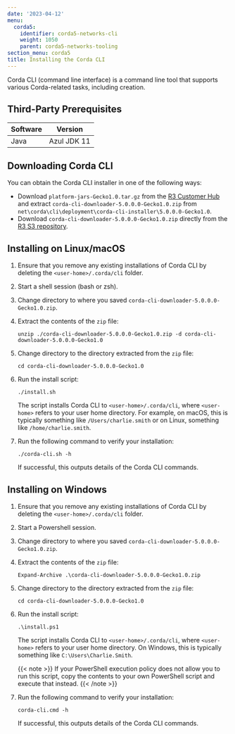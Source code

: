 ```yaml
---
date: '2023-04-12'
menu:
  corda5:
    identifier: corda5-networks-cli
    weight: 1050
    parent: corda5-networks-tooling
section_menu: corda5
title: Installing the Corda CLI
---
```


Corda CLI (command line interface) is a command line tool that supports various Corda-related tasks, including <!--[Corda Package Installer (CPI)]()--> creation.

## Third-Party Prerequisites

Software | Version
---------|------------
Java     | Azul JDK 11

## Downloading Corda CLI

You can obtain the Corda CLI installer in one of the following ways:
* Download `platform-jars-Gecko1.0.tar.gz` from the [R3 Customer Hub](https://r3.force.com/)
and extract `corda-cli-downloader-5.0.0.0-Gecko1.0.zip` from `net\corda\cli\deployment\corda-cli-installer\5.0.0.0-Gecko1.0`.
* Download `corda-cli-downloader-5.0.0.0-Gecko1.0.zip` directly from the [R3 S3 repository](https://download.corda.net/packages/corda-cli-downloader/5.0.0.0-Gecko1.0/corda-cli-downloader-5.0.0.0-Gecko1.0.zip).

## Installing on Linux/macOS

1. Ensure that you remove any existing installations of Corda CLI by deleting the `<user-home>/.corda/cli` folder.
2. Start a shell session (bash or zsh).
2. Change directory to where you saved `corda-cli-downloader-5.0.0.0-Gecko1.0.zip`.
3. Extract the contents of the `zip` file:
   ```shell
   unzip ./corda-cli-downloader-5.0.0.0-Gecko1.0.zip -d corda-cli-downloader-5.0.0.0-Gecko1.0
   ```
4. Change directory to the directory extracted from the `zip` file:
   ```shell
   cd corda-cli-downloader-5.0.0.0-Gecko1.0
   ```
5. Run the install script:
   ```shell
   ./install.sh
   ```
   The script installs Corda CLI to `<user-home>/.corda/cli`, where `<user-home>` refers to your user home directory. For example, on macOS, this is typically something like `/Users/charlie.smith` or on Linux, something like `/home/charlie.smith`.

6. Run the following command to verify your installation:
   ```shell
   ./corda-cli.sh -h
   ```
   If successful, this outputs details of the Corda CLI commands.

## Installing on Windows

1. Ensure that you remove any existing installations of Corda CLI by deleting the `<user-home>/.corda/cli` folder.
2. Start a Powershell session.
2. Change directory to where you saved `corda-cli-downloader-5.0.0.0-Gecko1.0.zip`.
3. Extract the contents of the `zip` file:
   ```shell
   Expand-Archive .\corda-cli-downloader-5.0.0.0-Gecko1.0.zip
   ```
4. Change directory to the directory extracted from the `zip` file:
   ```shell
   cd corda-cli-downloader-5.0.0.0-Gecko1.0
   ```
5. Run the install script:
   ```shell
   .\install.ps1
   ```
   The script installs Corda CLI to `<user-home>/.corda/cli`, where `<user-home>` refers to your user home directory. On Windows, this is typically something like `C:\Users\Charlie.Smith`.

   {{< note >}}
   If your PowerShell execution policy does not allow you to run this script, copy the contents to your own PowerShell script and execute that instead.
   {{< /note >}}

6. Run the following command to verify your installation:
     ```shell
     corda-cli.cmd -h
     ```
    If successful, this outputs details of the Corda CLI commands.
